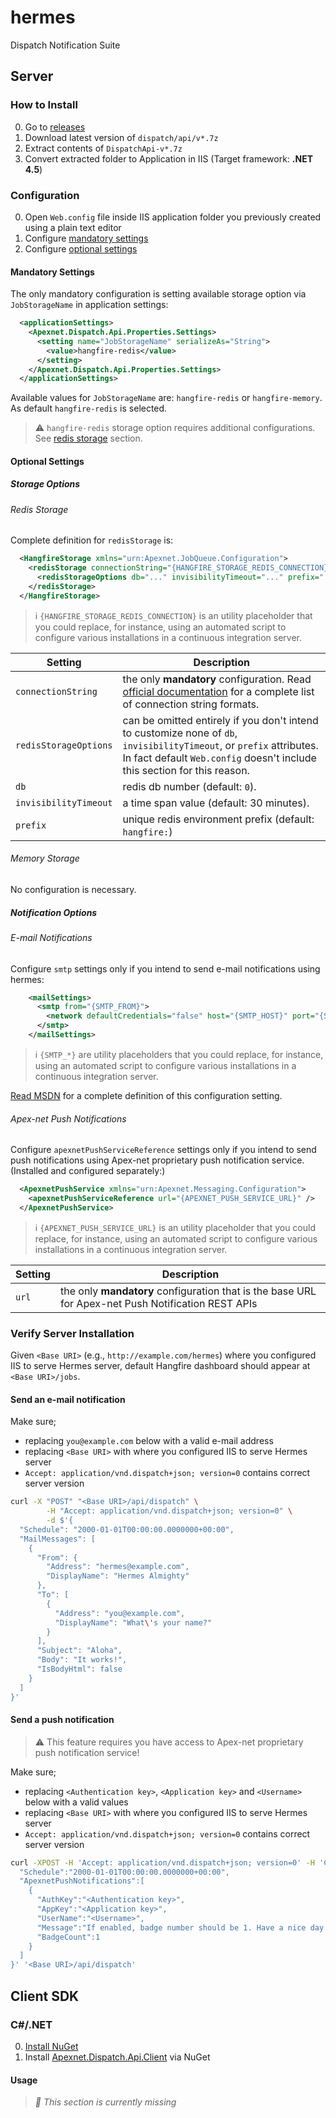 hermes
======

Dispatch Notification Suite


Server
------


### How to Install

0. Go to [releases](https://github.com/Apex-net/hermes/releases)
0. Download latest version of `dispatch/api/v*.7z`
0. Extract contents of `DispatchApi-v*.7z`
0. Convert extracted folder to Application in IIS (Target framework: **.NET 4.5**)


### Configuration

0. Open `Web.config` file inside IIS application folder you previously created using a plain text editor
0. Configure [mandatory settings](#mandatory-settings)
0. Configure [optional settings](#optional-settings)

#### Mandatory Settings

The only mandatory configuration is setting available storage option via `JobStorageName` in application settings:

```xml
  <applicationSettings>
    <Apexnet.Dispatch.Api.Properties.Settings>
      <setting name="JobStorageName" serializeAs="String">
        <value>hangfire-redis</value>
      </setting>
    </Apexnet.Dispatch.Api.Properties.Settings>
  </applicationSettings>
```

Available values for `JobStorageName` are: `hangfire-redis` or `hangfire-memory`. As default `hangfire-redis` is selected.

> :warning:
> `hangfire-redis` storage option requires additional configurations. See [redis storage](#redis-storage) section.

#### Optional Settings

##### Storage Options

###### Redis Storage

Complete definition for `redisStorage` is:

```xml
  <HangfireStorage xmlns="urn:Apexnet.JobQueue.Configuration">
    <redisStorage connectionString="{HANGFIRE_STORAGE_REDIS_CONNECTION}">
      <redisStorageOptions db="..." invisibilityTimeout="..." prefix="..."/>
    </redisStorage>
  </HangfireStorage>
```

> :information_source:
> `{HANGFIRE_STORAGE_REDIS_CONNECTION}` is an utility placeholder that you could replace, for instance, using an automated script to configure various installations in a continuous integration server.

| Setting | Description |
|--- |---
| `connectionString`    | the only **mandatory** configuration. Read [official documentation](http://docs.hangfire.io/en/latest/configuration/using-redis.html#configuration) for a complete list of connection string formats.
| `redisStorageOptions` | can be omitted entirely if you don't intend to customize none of `db`, `invisibilityTimeout`, or `prefix` attributes. In fact default `Web.config` doesn't include this section for this reason.
| `db`                  | redis db number (default: `0`).
| `invisibilityTimeout` | a time span value (default: 30 minutes).
| `prefix`              | unique redis environment prefix (default: `hangfire:`)

###### Memory Storage

No configuration is necessary.

##### Notification Options

###### E-mail Notifications

Configure `smtp` settings only if you intend to send e-mail notifications using hermes:

```xml
    <mailSettings>
      <smtp from="{SMTP_FROM}">
        <network defaultCredentials="false" host="{SMTP_HOST}" port="{SMTP_PORT}" userName="{SMTP_USERNAME}" password="{SMTP_PASSWORD}" enableSsl="{SMTP_SSL}"/>
      </smtp>
    </mailSettings>
```

> :information_source:
> `{SMTP_*}` are utility placeholders that you could replace, for instance, using an automated script to configure various installations in a continuous integration server.

[Read MSDN](https://msdn.microsoft.com/en-us/library/ms164240.aspx) for a complete definition of this configuration setting.

###### Apex-net Push Notifications

Configure `apexnetPushServiceReference` settings only if you intend to send push notifications using Apex-net proprietary push notification service. (Installed and configured separately:)

```xml
  <ApexnetPushService xmlns="urn:Apexnet.Messaging.Configuration">
    <apexnetPushServiceReference url="{APEXNET_PUSH_SERVICE_URL}" />
  </ApexnetPushService>
```

> :information_source:
> `{APEXNET_PUSH_SERVICE_URL}` is an utility placeholder that you could replace, for instance, using an automated script to configure various installations in a continuous integration server.

| Setting | Description |
|--- |---
| `url`    | the only **mandatory** configuration that is the base URL for Apex-net Push Notification REST APIs


### Verify Server Installation

Given `<Base URI>` (e.g., `http://example.com/hermes`) where you configured IIS to serve Hermes server, default Hangfire dashboard should appear at `<Base URI>/jobs`.

#### Send an e-mail notification

Make sure;

* replacing `you@example.com` below with a valid e-mail address
* replacing `<Base URI>` with where you configured IIS to serve Hermes server
* `Accept: application/vnd.dispatch+json; version=0` contains correct server version

```bash
curl -X "POST" "<Base URI>/api/dispatch" \
        -H "Accept: application/vnd.dispatch+json; version=0" \
        -d $'{
  "Schedule": "2000-01-01T00:00:00.0000000+00:00",
  "MailMessages": [
    {
      "From": {
        "Address": "hermes@example.com",
        "DisplayName": "Hermes Almighty"
      },
      "To": [
        {
          "Address": "you@example.com",
          "DisplayName": "What\'s your name?"
        }
      ],
      "Subject": "Aloha",
      "Body": "It works!",
      "IsBodyHtml": false
    }
  ]
}'
```

#### Send a push notification

> :warning:
> This feature requires you have access to Apex-net proprietary push notification service!

Make sure;

* replacing `<Authentication key>`, `<Application key>` and `<Username>` below with a valid values
* replacing `<Base URI>` with where you configured IIS to serve Hermes server
* `Accept: application/vnd.dispatch+json; version=0` contains correct server version

```bash
curl -XPOST -H 'Accept: application/vnd.dispatch+json; version=0' -H 'Content-Type: application/json; charset=utf-8' -d '{
  "Schedule":"2000-01-01T00:00:00.0000000+00:00",
  "ApexnetPushNotifications":[
    {
      "AuthKey":"<Authentication key>",
      "AppKey":"<Application key>",
      "UserName":"<Username>",
      "Message":"If enabled, badge number should be 1. Have a nice day!",
      "BadgeCount":1
    }
  ]
}' '<Base URI>/api/dispatch'
```


Client SDK
----------

### C#/.NET

0. [Install NuGet](https://docs.nuget.org/consume/installing-nuget)
0. Install [Apexnet.Dispatch.Api.Client](http://www.nuget.org/packages/Apexnet.Dispatch.Api.Client/) via NuGet

#### Usage

> _:construction_worker:
> This section is currently missing_
